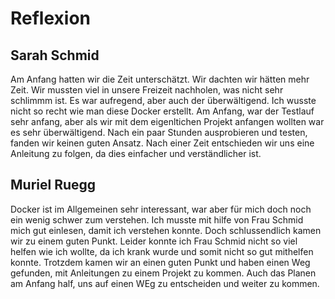 # Reflexion

## Sarah Schmid
Am Anfang hatten wir die Zeit unterschätzt. Wir dachten wir hätten mehr Zeit. Wir mussten viel in unsere Freizeit nachholen, was nicht sehr schlimmm ist. Es war aufregend, aber auch der überwältigend. Ich wusste nicht so recht wie man diese Docker erstellt. Am Anfang, war der Testlauf sehr anfang, aber als wir mit dem eigenltichen Projekt anfangen wollten war es sehr überwältigend. Nach ein paar Stunden ausprobieren und testen, fanden wir keinen guten Ansatz. Nach einer Zeit entschieden wir uns eine Anleitung zu folgen, da dies einfacher und verständlicher ist.


## Muriel Ruegg
Docker ist im Allgemeinen sehr interessant, war aber für mich doch noch ein wenig schwer zum verstehen. Ich musste mit hilfe von Frau Schmid mich gut einlesen, damit ich verstehen konnte. Doch schlussendlich kamen wir zu einem guten Punkt. Leider konnte ich Frau Schmid nicht so viel helfen wie ich wollte, da ich krank wurde und somit nicht so gut mithelfen konnte. Trotzdem kamen wir an einen guten Punkt und haben einen Weg gefunden, mit Anleitungen zu einem Projekt zu kommen. Auch das Planen am Anfang half, uns auf einen WEg zu entscheiden und weiter zu kommen.
